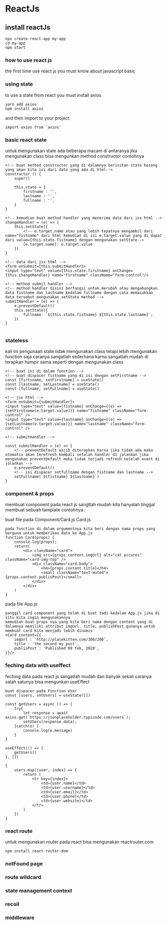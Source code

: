 # ReactJs

## install reactJs

```
npx create-react-app my-app
cd my-app
npm start

```

### how to use react js
the first time use react js you must know about javascript basic

### using state 
to use a state from react you must install axios 
```
yarn add axios
npm install axios

```
and then import to your project 

```
import axios from 'axios'
```


### basic react state 
untuk mengunakan state ada beberapa macam di antaranya jika mengunakan class bisa mengunkan method constructor 
contohnya 

```
<!-- buat method constructor yang di dalamnya berisikan state kosong yang akan kita isi dari data yang ada di html-->
constructor () {
    super()

    this.state = {
        firstname : '',
        lastname : '',
        fullname : '',
    }
}

<!-- kemudian buat method handler yang menerima data dari jsx html -->
changeHandler = (e) => {
    this.setState({
        <!-- e.target.name atau yang lebih tepatnya mengambil dari name="fistname" dari html kemudian di isi e.target.value yang di dapat dari value={this.state.fistname} dengan mengunakan setState-->
        [e.target.name]: e.target.value
    })
}

<!-- data dari jsx html -->
<form onSubmit={this.submitHandler}>
<input type="text" value={this.state.firstname} onChange={this.changeHandler} name="firstname" className="form-control"/>

<!-- method submit handler -->
<!-- method handler disini berfungsi untuk merubah atau mengabungkan data fistname dan lastname kedalam fullname dengan cata memasukkan data tersebut mengunakan setState method -->
submitHandler = (e) => {
    e.preventDefault()
    this.setState({
        fullname: `${this.state.fistname} ${this.state.lastname}`;
    })
}


```
### stateless
kali ini pengunaan state tidak mengunakan class tetapi lebih mengunakan function saja caranya sangatlah sederhana karna sangatlah mudah di terapkan hampir sama seperti dengan mengunakan class
```
<!-- buat ini di dalam function -->
<!-- buat dispacer fistname yang di isi dengan setFirstname -->
const [firtsname, setFirstname] = useState()
const [lastname, setLastname] = useState()
const [fullname, setFullname] = useState()

<!-- jsx html -->
<form onSubmit={submitHandler}>
<input type="text" value={fistname} onChange={(e) => {setFirstname(e.target.value)}} name="fistname" className="form-control" />
<input type="text" value={lastname} onChange={(e) => {setLastname(e.target.value)}} name="lastname" className="form-control" />

<!-- submitHandler -->

const submitHandler = (e) => {
    <!-- preventDefault wajib diterapkan karna jika tidak ada maka otomatis akan terefresh kembali setalah handler di jalankan jika mengunakan preventDefault maka tidak terjadi refresh setelah event di jalankan -->
    e.preventDefault()
    <!-- isi dispacer setfullname dengan fistname dan lastname -->
    setFullname(`${fistname} ${lastname}`)
}
```

### component & props
membuat component pada react js sangtlah mudah kita hanyalah tinggal membuat sebuah tamplate contohnya :

buat file pada Component/Card.js
Card.js
```
pada function di dalam argumentnya kita beri dengan nama props yang berguna untuk memberikan data ke App.js 
function Card(props) {
    console.log(props);
    return(
        <div className="card">
            <img src={props.content.imgUrl} alt="cat picures" className="card-img-top" />
            <div className="card-body">
                <h4>{props.content.title}</h4>
                <small className="text-muted">{props.content.publisPost}</small>
            </div>
        </div>
    )
}
```

pada file App.js
```
panggil card component yang telah di buat tadi kedalam App.js jika di situ kita ingin mengunakannya
kemudian buat props nya yang kita beri nama dengan content yang di dalamnya memiliki attribut imgUrl, title, publishPost gunanya untuk membuat card kita menjadi lebih dinamis
<Card content={{ 
    imgUrl : 'http://placekitten.com/300/200',
    title : 'the second my post',
    publisPost : 'Published 09 feb, 2020',
}}/>
```


### feching data with useffect
feching data pada react js sangatlah mudah dan banyak sekali caranya salah satunya bisa mengunkan useEffect
```
buat dispacer pada Function User
const [users, setUsers] = useState([])

const getUsers = async () => {
    try{
        let response = await axios.get(`https://jsonplaceholder.typicode.com/users`);
        setUSers(response.data);
    }catch(e) {
        console.log(e.message)
    }
}

useEffect(() => {
    getUsers()
}, [])
```

<!-- untuk looping datanya bisa mengunakan map -->

```
{
    users.map((user, index) => {
        return (
            <tr key={index}>
                <td>{user.name}</td>
                <td>{user.username}</td>
                <td>{user.email}</td>
                <td>{user.phone}</td>
                <td>{user.website}</td>
            </tr>
        )
    })
}
```

### react route
untuk mengunakan router pada react bisa mengunakan reactrouter.com
```
npm install react-router-dom

```
### notFound page

### route wildcard

### state management context

### recoil

### middleware
